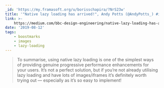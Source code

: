 ```yaml
---
_id: 'https://my.framasoft.org/u/borisschapira/?NrS23w'
title: '"Native lazy loading has arrived!", Andy Potts (@AndyPotts_) #images'
link: >-
    https://medium.com/bbc-design-engineering/native-lazy-loading-has-arrived-c37a165d70a5
date: '2019-08-12'
tags:
    - boostmarks
    - images
    - lazy-loading
---
```


<div class="markdown"><blockquote>
<p>To summarise, using native lazy loading is one of the simplest ways of providing genuine progressive performance enhancements for your users. It’s not a perfect solution, but if you’re not already utilising lazy loading and have lots of images/iframes it’s definitely worth trying out — especially as it’s so easy to implement!
</p>
</blockquote></div>
